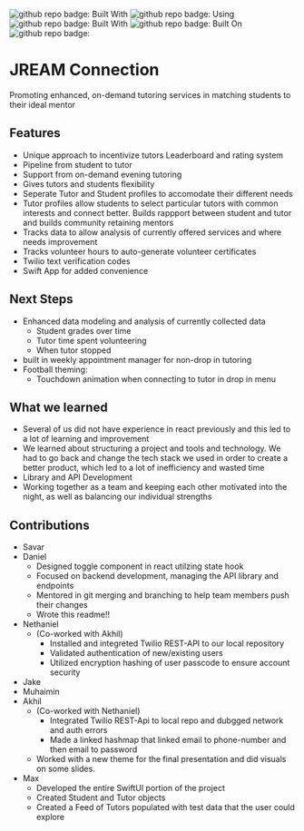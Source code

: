 ![github repo badge: Built With](https://img.shields.io/badge/Using-Typescript-181717?color=blue) ![github repo badge: Using](https://img.shields.io/badge/Using-SwiftUI-181717?color=orange) ![github repo badge: Built With](https://img.shields.io/badge/Using-React-181717?color=blue) ![github repo badge: Built On](https://img.shields.io/badge/Built%20On-VSCode-181717?color=blue) ![github repo badge: ](https://img.shields.io/badge/-MongoDB-181717?color=green)

# JREAM Connection
Promoting  enhanced, on-demand tutoring services in  matching students to their ideal mentor

## Features
- Unique approach to incentivize tutors
Leaderboard and rating system
- Pipeline from student to tutor
- Support from on-demand evening tutoring 
- Gives tutors and students flexibility
- Seperate Tutor and Student profiles to accomodate their different needs
- Tutor profiles allow students to select particular tutors with common interests and connect better. Builds rappport between student and tutor and builds community retaining mentors
- Tracks data to allow analysis of currently offered services and where needs improvement
- Tracks volunteer hours to auto-generate volunteer certificates
- Twilio text verification codes
- Swift App for added convenience

## Next Steps
- Enhanced data modeling and analysis of currently collected data
  - Student grades over time
  - Tutor time spent volunteering
  - When tutor stopped
- built in weekly appointment manager for non-drop in tutoring
- Football theming:
  - Touchdown animation when connecting to tutor in drop in menu

## What we learned
- Several of us did not have experience in react previously and this led to a lot of learning and improvement
- We learned about structuring a project and tools and technology. We had to go back and change the tech stack we used in order to create a better product, which led to a lot of inefficiency and wasted time
- Library and API Development
- Working together as a team and keeping each other motivated into the night, as well as balancing our individual strengths

## Contributions
- Savar
- Daniel
  - Designed toggle component in react utilzing state hook
  - Focused on backend development, managing the API library and endpoints
  - Mentored in git merging and branching to help team members push their changes
  - Wrote this readme!!
- Nethaniel
    - (Co-worked with Akhil)
      - Installed and integreted Twilio REST-API to our local repository
      - Validated authentication of new/existing users
      - Utilized encryption hashing of user passcode to ensure account security
- Jake
- Muhaimin
- Akhil
  - (Co-worked with Nethaniel)
    - Integrated Twilio REST-Api to local repo and dubgged network and auth errors
    - Made a linked hashmap that linked email to phone-number and then email to password   
  - Worked with a new theme for the final presentation and did visuals on some slides.
- Max
  - Developed the entire SwiftUI portion of the project
  - Created Student and Tutor objects
  - Created a Feed of Tutors populated with test data that the user could explore

